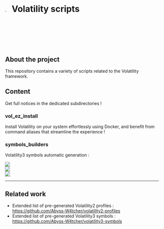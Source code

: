 # <img src="https://cdn-icons-png.flaticon.com/128/5088/5088992.png" width="3%" height="3%"> Volatility scripts

## About the project 

This repository contains a variety of scripts related to the Volatility framework.

## Content

Get full notices in the dedicated subdirectories !

### vol_ez_install 

Install Volatility on your system effortlessly using Docker, and benefit from command aliases that streamline the experience !

### symbols_builders

Volatility3 symbols automatic generation :

![](https://img.shields.io/badge/Fedora/)  
![](https://img.shields.io/badge/AlmaLinux/)  
![](https://img.shields.io/badge/RockyLinux/)

---

## Related work

- Extended list of pre-generated Volatility2 profiles : https://github.com/Abyss-W4tcher/volatility2-profiles
- Extended list of pre-generated Volatility3 symbols : https://github.com/Abyss-W4tcher/volatility3-symbols
